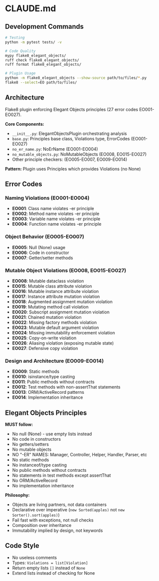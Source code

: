 # CLAUDE.md

## Development Commands

```bash
# Testing
python -m pytest tests/ -v

# Code Quality  
mypy flake8_elegant_objects/
ruff check flake8_elegant_objects/
ruff format flake8_elegant_objects/

# Plugin Usage
python -m flake8_elegant_objects --show-source path/to/files/*.py
flake8 --select=EO path/to/files/
```

## Architecture

Flake8 plugin enforcing Elegant Objects principles (27 error codes EO001-EO027).

**Core Components:**
- `__init__.py`: ElegantObjectsPlugin orchestrating analysis
- `base.py`: Principles base class, Violations type, ErrorCodes (EO001-EO027)
- `no_er_name.py`: NoErName (EO001-EO004) 
- `no_mutable_objects.py`: NoMutableObjects (EO008, EO015-EO027)
- Other principle checkers: (EO005-EO007, EO009-EO014)

**Pattern:** Plugin uses Principles which provides Violations (no None)

## Error Codes

### Naming Violations (EO001-EO004)
- **EO001**: Class name violates -er principle
- **EO002**: Method name violates -er principle
- **EO003**: Variable name violates -er principle
- **EO004**: Function name violates -er principle

### Object Behavior (EO005-EO007)
- **EO005**: Null (None) usage
- **EO006**: Code in constructor
- **EO007**: Getter/setter methods

### Mutable Object Violations (EO008, EO015-EO027)
- **EO008**: Mutable dataclass violation
- **EO015**: Mutable class attribute violation
- **EO016**: Mutable instance attribute violation
- **EO017**: Instance attribute mutation violation
- **EO018**: Augmented assignment mutation violation
- **EO019**: Mutating method call violation
- **EO020**: Subscript assignment mutation violation
- **EO021**: Chained mutation violation
- **EO022**: Missing factory methods violation
- **EO023**: Mutable default argument violation
- **EO024**: Missing immutability enforcement violation
- **EO025**: Copy-on-write violation
- **EO026**: Aliasing violation (exposing mutable state)
- **EO027**: Defensive copy violation

### Design and Architecture (EO009-EO014)
- **EO009**: Static methods
- **EO010**: isinstance/type casting
- **EO011**: Public methods without contracts
- **EO012**: Test methods with non-assertThat statements
- **EO013**: ORM/ActiveRecord patterns
- **EO014**: Implementation inheritance

## Elegant Objects Principles

**MUST follow:**
- No null (None) - use empty lists instead
- No code in constructors  
- No getters/setters
- No mutable objects
- NO "-ER" NAMES: Manager, Controller, Helper, Handler, Parser, etc
- No static methods
- No instanceof/type casting  
- No public methods without contracts
- No statements in test methods except assertThat
- No ORM/ActiveRecord
- No implementation inheritance

**Philosophy:**
- Objects are living partners, not data containers
- Declarative over imperative (`new Sorted(apples)` not `new Sorter().sort(apples)`)
- Fail fast with exceptions, not null checks
- Composition over inheritance
- Immutability implied by design, not keywords

## Code Style

- No useless comments
- Types: `Violations = list[Violation]`
- Return empty lists `[]` instead of `None`
- Extend lists instead of checking for None